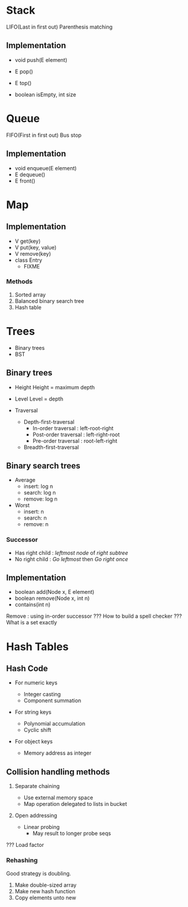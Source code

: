 Stack
=====

LIFO(Last in first out)
Parenthesis matching

Implementation
--------------
* void push(E element)
* E pop()
* E top()

* boolean isEmpty, int size


Queue
=====

FIFO(First in first out)
Bus stop

Implementation
--------------
* void enqueue(E element)
* E dequeue()
* E front()


Map
===

Implementation
--------------
* V get(key)
* V put(key, value)
* V remove(key)
* class Entry
    * FIXME

### Methods
1. Sorted array
2. Balanced binary search tree
3. Hash table


Trees
=====

* Binary trees
* BST

Binary trees
------------

* Height
Height = maximum depth

* Level
Level = depth

* Traversal
    * Depth-first-traversal
        * In-order traversal : left-root-right
        * Post-order traversal : left-right-root
        * Pre-order traversal : root-left-right
    * Breadth-first-traversal

Binary search trees
-------------------

* Average
    * insert: log n
    * search: log n
    * remove: log n
* Worst
    * insert: n
    * search: n
    * remove: n

### Successor
* Has right child : *leftmost node* of *right subtree*
* No right child : *Go leftmost* then *Go right once*

Implementation
--------------

* boolean add(Node x, E element) <!--Element and n seems equivalent-->
* boolean remove(Node x, int n)
* contains(int n)

Remove : using in-order successor
??? How to build a spell checker
??? What is a set exactly


Hash Tables
===========

Hash Code
---------

* For numeric keys 
    * Integer casting
    * Component summation

* For string keys
    * Polynomial accumulation
    * Cyclic shift

* For object keys
    * Memory address as integer

Collision handling methods
-------------------------

1. Separate chaining
    * Use external memory space
    * Map operation delegated to lists in bucket

2. Open addressing
    * Linear probing
        * May result to longer probe seqs

??? Load factor

### Rehashing
Good strategy is doubling.

1. Make double-sized array
2. Make new hash function
3. Copy elements unto new
